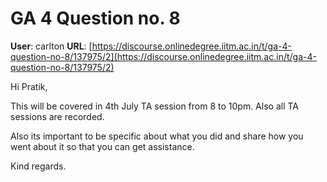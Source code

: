 # GA 4 Question no. 8

**User**: carlton
**URL**: [https://discourse.onlinedegree.iitm.ac.in/t/ga-4-question-no-8/137975/2](https://discourse.onlinedegree.iitm.ac.in/t/ga-4-question-no-8/137975/2)

Hi Pratik,

This will be covered in 4th July TA session from 8 to 10pm. Also all TA sessions are recorded.

Also its important to be specific about what you did and share how you went about it so that you can get assistance.

Kind regards.
